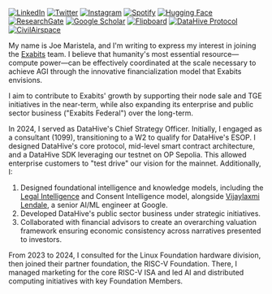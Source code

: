 [![LinkedIn](https://img.shields.io/badge/LinkedIn-Profile-0077B5?style=flat-square&logo=linkedin&logoColor=white)](https://linkedin.com/in/rolodexter)
[![Twitter](https://img.shields.io/badge/Twitter-Profile-1DA1F2?style=flat-square&logo=twitter&logoColor=white)](https://twitter.com/joemaristela)
[![Instagram](https://img.shields.io/badge/Instagram-@joemaristela3-E4405F?style=flat-square&logo=instagram&logoColor=white)](https://www.instagram.com/joemaristela3/)
[![Spotify](https://img.shields.io/badge/Spotify-Listen-1DB954?style=flat-square&logo=spotify&logoColor=white)](https://open.spotify.com/show/11s0wEdbc8k3caT6xur57a)
[![Hugging Face](https://img.shields.io/badge/Hugging_Face-Profile-FF5500?style=flat-square&logo=huggingface&logoColor=white)](https://huggingface.co/rolodexter)
[![ResearchGate](https://img.shields.io/badge/ResearchGate-Profile-00CCBB?style=flat-square&logo=researchgate&logoColor=white)](https://www.researchgate.net/profile/Joe-Maristela-2)
[![Google Scholar](https://img.shields.io/badge/Google_Scholar-Profile-4285F4?style=flat-square&logo=googlescholar&logoColor=white)](https://scholar.google.com/citations?user=gHTHirEAAAAJ)
[![Flipboard](https://img.shields.io/badge/Flipboard-Magazine-E83151?style=flat-square&logo=flipboard&logoColor=white)](https://flipboard.com/@rolodexter/rolodexter-jergu04fz)
[![DataHive Protocol](https://img.shields.io/badge/DataHive-Protocol-005F73?style=flat-square&logo=github&logoColor=white)](https://github.com/rolodexter/DataHive-Protocol)
[![CivilAirspace](https://img.shields.io/badge/CivilAirspace-Project-023047?style=flat-square&logo=github&logoColor=white)](https://github.com/rolodexter/CivilAirspace)

My name is Joe Maristela, and I'm writing to express my interest in joining the [Exabits](https://drive.google.com/drive/u/0/folders/1nbLRwyCevzyEmSCQI8qgCXTrx_TmudVE) team. I believe that humanity's most essential resource—compute power—can be effectively coordinated at the scale necessary to achieve AGI through the innovative financialization model that Exabits envisions.

I aim to contribute to Exabits' growth by supporting their node sale and TGE initiatives in the near-term, while also expanding its enterprise and public sector business ("Exabits Federal") over the long-term.

In 2024, I served as DataHive's Chief Strategy Officer. Initially, I engaged as a consultant (1099), transitioning to a W2 to qualify for DataHive's ESOP. I designed DataHive's core protocol, mid-level smart contract architecture, and a DataHive SDK leveraging our testnet on OP Sepolia. This allowed enterprise customers to "test drive" our vision for the mainnet. Additionally, I:

1. Designed foundational intelligence and knowledge models, including the [Legal Intelligence](https://github.com/datahiv3/Legalese-Node-LN1) and Consent Intelligence model, alongside [Vijaylaxmi Lendale](https://www.linkedin.com/in/vijaylaxmilendale/?originalSubdomain=in), a senior AI/ML engineer at Google.
2. Developed DataHive's public sector business under strategic initiatives.
3. Collaborated with financial advisors to create an overarching valuation framework ensuring economic consistency across narratives presented to investors.

From 2023 to 2024, I consulted for the Linux Foundation hardware division, then joined their partner foundation, the RISC-V Foundation. There, I managed marketing for the core RISC-V ISA and led AI and distributed computing initiatives with key Foundation Members.
